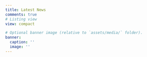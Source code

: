 ```yaml
---
title: Latest News
comments: true
# Listing view
view: compact

# Optional banner image (relative to `assets/media/` folder).
banner:
  caption: ''
  image: ''
---
```

